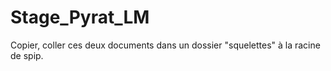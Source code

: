 # Stage_Pyrat_LM

Copier, coller ces deux documents dans un dossier "squelettes" à la racine de spip.

